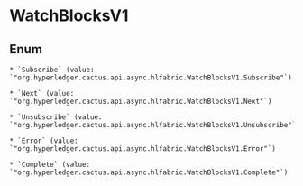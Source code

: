 
# WatchBlocksV1

## Enum


    * `Subscribe` (value: `"org.hyperledger.cactus.api.async.hlfabric.WatchBlocksV1.Subscribe"`)

    * `Next` (value: `"org.hyperledger.cactus.api.async.hlfabric.WatchBlocksV1.Next"`)

    * `Unsubscribe` (value: `"org.hyperledger.cactus.api.async.hlfabric.WatchBlocksV1.Unsubscribe"`)

    * `Error` (value: `"org.hyperledger.cactus.api.async.hlfabric.WatchBlocksV1.Error"`)

    * `Complete` (value: `"org.hyperledger.cactus.api.async.hlfabric.WatchBlocksV1.Complete"`)




